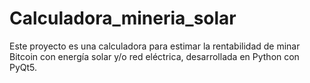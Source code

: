 # Calculadora_mineria_solar
Este proyecto es una calculadora  para estimar la rentabilidad de minar Bitcoin con energía solar y/o red eléctrica, desarrollada en Python con PyQt5.
